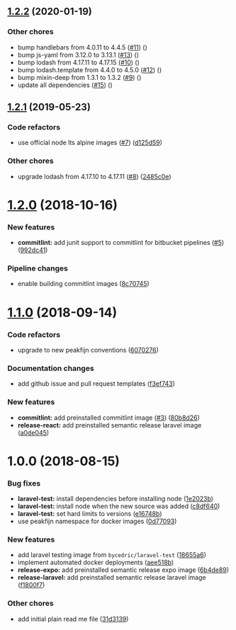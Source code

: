 ## [1.2.2](https://github.com/peakfijn/docker/compare/1.2.1...1.2.2) (2020-01-19)


### Other chores

* bump handlebars from 4.0.11 to 4.4.5 ([#11](https://github.com/peakfijn/docker/issues/11)) ([](https://github.com/peakfijn/docker/commit/409ec69))
* bump js-yaml from 3.12.0 to 3.13.1 ([#13](https://github.com/peakfijn/docker/issues/13)) ([](https://github.com/peakfijn/docker/commit/435c6f2))
* bump lodash from 4.17.11 to 4.17.15 ([#10](https://github.com/peakfijn/docker/issues/10)) ([](https://github.com/peakfijn/docker/commit/f607929))
* bump lodash.template from 4.4.0 to 4.5.0 ([#12](https://github.com/peakfijn/docker/issues/12)) ([](https://github.com/peakfijn/docker/commit/07dc9e4))
* bump mixin-deep from 1.3.1 to 1.3.2 ([#9](https://github.com/peakfijn/docker/issues/9)) ([](https://github.com/peakfijn/docker/commit/cdef9e3))
* update all dependencies ([#15](https://github.com/peakfijn/docker/issues/15)) ([](https://github.com/peakfijn/docker/commit/0911f33))

## [1.2.1](https://github.com/peakfijn/docker/compare/1.2.0...1.2.1) (2019-05-23)


### Code refactors

* use official node lts alpine images ([#7](https://github.com/peakfijn/docker/issues/7)) ([d125d59](https://github.com/peakfijn/docker/commit/d125d59))


### Other chores

* upgrade lodash from 4.17.10 to 4.17.11 ([#8](https://github.com/peakfijn/docker/issues/8)) ([2485c0e](https://github.com/peakfijn/docker/commit/2485c0e))

# [1.2.0](https://github.com/peakfijn/docker/compare/1.1.0...1.2.0) (2018-10-16)


### New features

* **commitlint:** add junit support to commitlint for bitbucket pipelines ([#5](https://github.com/peakfijn/docker/issues/5)) ([992dc41](https://github.com/peakfijn/docker/commit/992dc41))


### Pipeline changes

* enable building commitlint images ([8c70745](https://github.com/peakfijn/docker/commit/8c70745))

# [1.1.0](https://github.com/peakfijn/docker/compare/1.0.0...1.1.0) (2018-09-14)


### Code refactors

* upgrade to new peakfijn conventions ([6070276](https://github.com/peakfijn/docker/commit/6070276))


### Documentation changes

* add github issue and pull request templates ([f3ef743](https://github.com/peakfijn/docker/commit/f3ef743))


### New features

* **commitlint:** add preinstalled commitlint image ([#3](https://github.com/peakfijn/docker/issues/3)) ([80b8d26](https://github.com/peakfijn/docker/commit/80b8d26))
* **release-react:** add preinstalled semantic release laravel image ([a0de045](https://github.com/peakfijn/docker/commit/a0de045))

# 1.0.0 (2018-08-15)


### Bug fixes

* **laravel-test:** install dependencies before installing node ([1e2023b](https://github.com/peakfijn/docker/commit/1e2023b))
* **laravel-test:** install node when the new source was added ([c8df640](https://github.com/peakfijn/docker/commit/c8df640))
* **laravel-test:** set hard limits to versions ([e16748b](https://github.com/peakfijn/docker/commit/e16748b))
* use peakfijn namespace for docker images ([0d77093](https://github.com/peakfijn/docker/commit/0d77093))


### New features

* add laravel testing image from `bycedric/laravel-test` ([18655a6](https://github.com/peakfijn/docker/commit/18655a6))
* implement automated docker deployments ([aee518b](https://github.com/peakfijn/docker/commit/aee518b))
* **release-expo:** add preinstalled semantic release expo image ([6b4de89](https://github.com/peakfijn/docker/commit/6b4de89))
* **release-laravel:** add preinstalled semantic release laravel image ([f1800f7](https://github.com/peakfijn/docker/commit/f1800f7))


### Other chores

* add initial plain read me file ([31d3139](https://github.com/peakfijn/docker/commit/31d3139))
